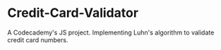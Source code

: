 # Credit-Card-Validator
A Codecademy's JS project. 
Implementing Luhn's algorithm to validate credit card numbers.
